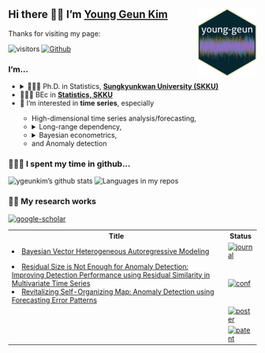 
## Hi there 👋🏼 I’m [Young Geun Kim](https://ygeunkim.github.io) <a href='https://ygeunkim.github.io'><img src='man/images/ygeunlogo.png' align="right" height="139" /></a>

Thanks for visiting my page:

<!-- badges: start -->
![visitors](https://visitor-badge.laobi.icu/badge?page_id=ygeunkim.ygeunkim)
[![Github](https://img.shields.io/github/followers/ygeunkim?label=Follow&style=social)](https://github.com/ygeunkim)
<!-- badges: end -->

### I’m...

<ul>
<li>
<details>
<summary>
🧑🏼‍🎓 Ph.D. in Statistics,
<a href="https://www.skku.edu/eng/"><strong>Sungkyunkwan University
(SKKU)</strong></a>
</summary>
<ul>
<li>
Dissertation title: <em> Bayesian Modeling and Forecasting of High Dimensional Long Range Dependent Time Series </em>
</li>
<li>
Advisor: <a href="https://sites.google.com/view/crbaek">Changryong Baek</a>
</li>
</ul>
</details>
</li>
<li>
🧑🏼‍🎓 BEc in
<a href="https://stat.skku.edu/stat/index.do"><strong>Statistics, SKKU</strong></a>
</li>
<li>
🤔 I’m interested in <strong>time series</strong>, especially
</li>
<ul>
<li>
High-dimensional time series analysis/forecasting,
</li>
<li>
<details>
<summary>
Long-range dependency,
</summary>
<ul>
<li>
Vector heterogeneous autoregressive (VHAR) model
</li>
</ul>
</details>
</li>
<li>
<details>
<summary>
Bayesian econometrics,
</summary>
<ul>
<li>
Bayesian VAR/VHAR
</li>
</ul>
</details>
</li>
<li>
and Anomaly detection
</li>
</ul>
</ul>

### 🧑🏼‍💻 I spent my time in github…

![ygeunkim’s github
stats](https://github-readme-stats.vercel.app/api?username=ygeunkim&count_private=true&rank_icon=github&show_icons=true&hide_border=true&theme=solarized-dark)
![Languages in my
repos](https://github-readme-stats.vercel.app/api/top-langs/?username=ygeunkim&exclude_repo=ygeunkim.github.io,young-comment,young-giscuscomment,ygeunkim,ygeunkim-blogdown,young-blogdown&hide_border=true&langs_count=10&hide=TeX&theme=darcula&layout=compact&custom_title=Languages%20in%20my%20repos)

### ✍🏻 My research works

[![google-scholar](https://img.shields.io/badge/Google%20Scholar-Click-success?logo=google%20scholar&logoColor=4285F4&style=social)](https://scholar.google.com/citations?user=q-NdjAoAAAAJ&hl=en&authuser=3)

<table>
  <tr><th>Title</th><th>Status</th></tr>
  <tr>
    <td>
    <!-- JOURNAL:START --><li><a href=https://ygeunkim.github.io/publication/bvhar/>Bayesian Vector Heterogeneous Autoregressive Modeling</a></li><!-- JOURNAL:END -->
    </td>
    <td>
    <a href="https://ygeunkim.github.io/publication/#2"><img src="https://img.shields.io/badge/Journal%20articles-published-orange.svg" alt="journal"></a>
    </td>
  </tr>
  <tr>
    <td>
    <!-- CONF:START --><li><a href=https://ygeunkim.github.io/publication/nndsac/>Residual Size is Not Enough for Anomaly Detection: Improving Detection Performance using Residual Similarity in Multivariate Time Series</a></li><li><a href=https://ygeunkim.github.io/publication/somifip/>Revitalizing Self-Organizing Map: Anomaly Detection using Forecasting Error Patterns</a></li><!-- CONF:END -->
    </td>
    <td>
    <a href="https://ygeunkim.github.io/publication/#1"><img src="https://img.shields.io/badge/Conference%20paper-published-orange.svg" alt="conf"></a>
    </td>
  </tr>
  <tr>
    <td>
    <!-- POSTER:START -->
    <!-- POSTER:END -->
    </td>
    <td>
    <a href="https://ygeunkim.github.io/publication/#0"><img src="https://img.shields.io/badge/Workshops%20%26%20posters-published-orange.svg" alt="poster"></a>
    </td>
  </tr>
  <tr>
    <td>
    <!-- PATENT:START -->
    <!-- PATENT:END -->
    </td>
    <td>
    <a href="https://ygeunkim.github.io/publication/#8"><img src="https://img.shields.io/badge/Patents-granted-orange.svg" alt="patent"></a>
    </td>
  </tr>
</table>
